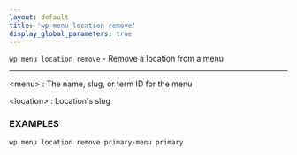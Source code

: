 ```yaml
---
layout: default
title: 'wp menu location remove'
display_global_parameters: true
---
```


`wp menu location remove` - Remove a location from a menu

<hr />

&lt;menu&gt;
: The name, slug, or term ID for the menu

&lt;location&gt;
: Location's slug

### EXAMPLES

    wp menu location remove primary-menu primary



